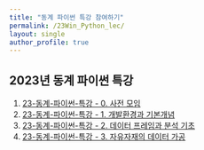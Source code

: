```yaml
---
title: "동계 파이썬 특강 참여하기"
permalink: /23Win_Python_lec/
layout: single
author_profile: true
---
```



## 2023년 동계 파이썬 특강

1. [23-동계-파이썬-특강 - 0. 사전 모임](https://hursoo.github.io/_posts/2023-12-10-23win_pylec_00_0_outline.md)
2. [23-동계-파이썬-특강 - 1. 개발환경과 기본개념](https://hursoo.github.io/_posts/2023-12-17-23win_pylec_01_1_theory.md)
3. [23-동계-파이썬-특강 - 2. 데이터 프레임과 분석 기초](https://hursoo.github.io/_posts/2023-12-17-23win_pylec_02_2_code.md)
4. [23-동계-파이썬-특강 - 3. 자유자재의 데이터 가공](https://hursoo.github.io/_posts/2023-12-17-23win_pylec_03_2_code.md)

